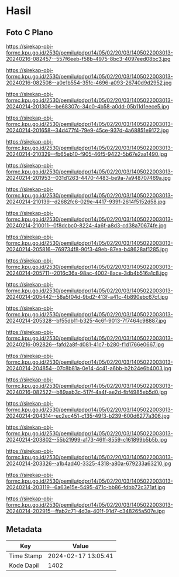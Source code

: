# Hasil

## Foto C Plano

https://sirekap-obj-formc.kpu.go.id/2530/pemilu/pdpr/14/05/02/20/03/1405022003013-20240216-082457--557f6eeb-f58b-4975-8bc3-4097eed08bc3.jpg

https://sirekap-obj-formc.kpu.go.id/2530/pemilu/pdpr/14/05/02/20/03/1405022003013-20240216-082508--a0e1b554-35fc-4696-a093-26740d9d2952.jpg

https://sirekap-obj-formc.kpu.go.id/2530/pemilu/pdpr/14/05/02/20/03/1405022003013-20240214-201306--be68307c-34c0-4b58-a0dd-05b11d1eece5.jpg

https://sirekap-obj-formc.kpu.go.id/2530/pemilu/pdpr/14/05/02/20/03/1405022003013-20240214-201658--34d477f4-79e9-45ce-937d-4a68851e9172.jpg

https://sirekap-obj-formc.kpu.go.id/2530/pemilu/pdpr/14/05/02/20/03/1405022003013-20240214-210329--fb65eb10-f905-46f5-9422-5b67e2aa1490.jpg

https://sirekap-obj-formc.kpu.go.id/2530/pemilu/pdpr/14/05/02/20/03/1405022003013-20240214-201953--031d1263-4470-4483-be9a-7a948707469a.jpg

https://sirekap-obj-formc.kpu.go.id/2530/pemilu/pdpr/14/05/02/20/03/1405022003013-20240214-210139--d2682fc6-029e-4417-939f-2614f5152d58.jpg

https://sirekap-obj-formc.kpu.go.id/2530/pemilu/pdpr/14/05/02/20/03/1405022003013-20240214-210011--0f8dcbc0-8224-4a6f-a8d3-cd38a70674fe.jpg

https://sirekap-obj-formc.kpu.go.id/2530/pemilu/pdpr/14/05/02/20/03/1405022003013-20240214-205816--769734f8-90f3-49eb-87ea-b48628af1285.jpg

https://sirekap-obj-formc.kpu.go.id/2530/pemilu/pdpr/14/05/02/20/03/1405022003013-20240214-205711--2016c36a-98ac-4002-8ace-3db4b516a1c8.jpg

https://sirekap-obj-formc.kpu.go.id/2530/pemilu/pdpr/14/05/02/20/03/1405022003013-20240214-205442--58a5f04d-9bd2-413f-a41c-4b890ebc67cf.jpg

https://sirekap-obj-formc.kpu.go.id/2530/pemilu/pdpr/14/05/02/20/03/1405022003013-20240214-205328--bf55db11-b325-4c6f-9013-7f7464c98887.jpg

https://sirekap-obj-formc.kpu.go.id/2530/pemilu/pdpr/14/05/02/20/03/1405022003013-20240216-092826--fafd2a8f-d081-41c7-b280-f1d1766e0667.jpg

https://sirekap-obj-formc.kpu.go.id/2530/pemilu/pdpr/14/05/02/20/03/1405022003013-20240214-204854--07c8b81a-0e14-4c41-a6bb-b2b24e6b4003.jpg

https://sirekap-obj-formc.kpu.go.id/2530/pemilu/pdpr/14/05/02/20/03/1405022003013-20240216-082522--b89aab3c-517f-4a4f-ae2d-fbf4985eb5d0.jpg

https://sirekap-obj-formc.kpu.go.id/2530/pemilu/pdpr/14/05/02/20/03/1405022003013-20240214-204314--ec2ec451-c135-49f3-b239-600d6277a306.jpg

https://sirekap-obj-formc.kpu.go.id/2530/pemilu/pdpr/14/05/02/20/03/1405022003013-20240214-203802--55b21999-a173-46ff-8559-c161899b5b5b.jpg

https://sirekap-obj-formc.kpu.go.id/2530/pemilu/pdpr/14/05/02/20/03/1405022003013-20240214-203326--a1b4ad40-3325-4318-a80a-679233a63210.jpg

https://sirekap-obj-formc.kpu.go.id/2530/pemilu/pdpr/14/05/02/20/03/1405022003013-20240214-203119--6a63e15e-5495-471c-bb86-fdbb72c371af.jpg

https://sirekap-obj-formc.kpu.go.id/2530/pemilu/pdpr/14/05/02/20/03/1405022003013-20240214-202915--ffab2c71-4d3a-401f-91d7-c348265a507e.jpg


## Metadata

| Key        | Value               |
| ---------- | ------------------- |
| Time Stamp | 2024-02-17 13:05:41 |
| Kode Dapil | 1402                |



